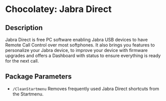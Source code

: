 # Chocolatey: Jabra Direct

## Description

Jabra Direct is free PC software enabling Jabra USB devices to have Remote Call Control over most softphones. It also brings you features to personalize your Jabra device, to improve your device with firmware upgrades and offers a Dashboard with status to ensure everything is ready for the next call.

## Package Parameters

* `/CleanStartmenu` Removes frequently used Jabra Direct shortcuts from the Startmenu.
